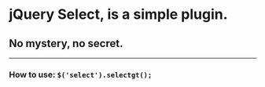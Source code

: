 # jQuery Select, is a simple plugin.
## No mystery, no secret.

-----------------

### How to use:  `$('select').selectgt();`





